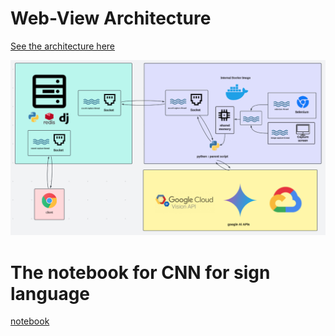 # Web-View Architecture  

[See the architecture here](https://lucid.app/lucidspark/7044d1a6-f60a-4ab3-a537-eb9b786a9b12/edit?viewport_loc=-2639,-606,4644,2225,0_0&invitationId=inv_b43b5b8e-a2eb-4b9c-b0b5-8efc91c15dbc)  

![Web-View Architecture](https://github.com/AYUSHKHAIRE/web-view/blob/main/Screenshot%20from%202025-02-27%2021-53-05.png)

# The notebook for CNN for sign language 
[notebook](https://www.kaggle.com/code/ayushkhaire/asl-cnn)